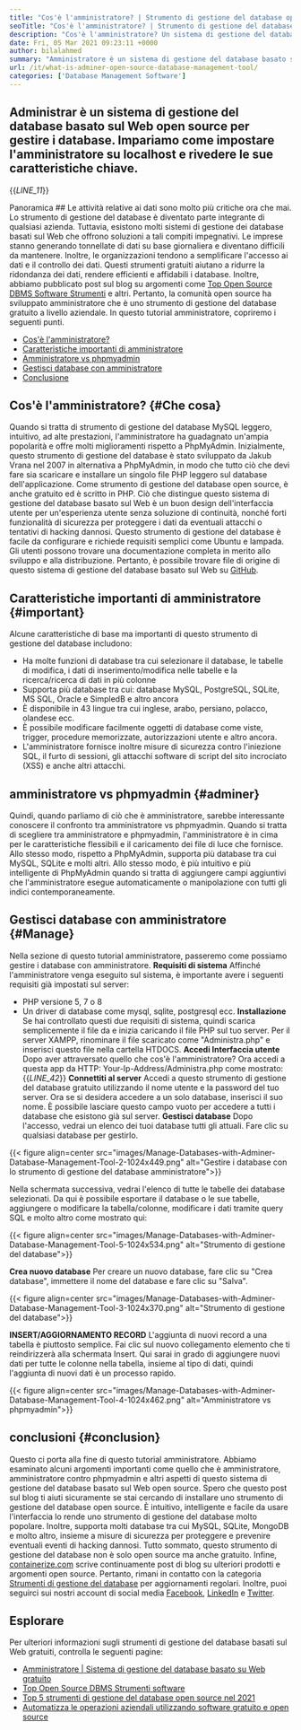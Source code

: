 ```yaml
---
title: "Cos'è l'amministratore? | Strumento di gestione del database open source" 
seoTitle: "Cos'è l'amministratore? | Strumento di gestione del database open source" 
description: "Cos'è l'amministratore? Un sistema di gestione del database basato sul Web con un'interfaccia per gli sviluppatori. Discutiamo di come gestire i database con un amministratore open source." 
date: Fri, 05 Mar 2021 09:23:11 +0000
author: bilalahmed
summary: "Amministratore è un sistema di gestione del database basato sul Web open source per gestire i database. Impariamo come impostare l'amministratore su localhost e rivedere le sue caratteristiche chiave." 
url: /it/what-is-adminer-open-source-database-management-tool/
categories: ['Database Management Software']
---
```


## Administrar è un sistema di gestione del database basato sul Web open source per gestire i database. Impariamo come impostare l'amministratore su localhost e rivedere le sue caratteristiche chiave.
{{_LINE_11_}}

Panoramica ## 
Le attività relative ai dati sono molto più critiche ora che mai. Lo strumento di gestione del database è diventato parte integrante di qualsiasi azienda. Tuttavia, esistono molti sistemi di gestione dei database basati sul Web che offrono soluzioni a tali compiti impegnativi. Le imprese stanno generando tonnellate di dati su base giornaliera e diventano difficili da mantenere. Inoltre, le organizzazioni tendono a semplificare l'accesso ai dati e il controllo dei dati. Questi strumenti gratuiti aiutano a ridurre la ridondanza dei dati, rendere efficienti e affidabili i database. Inoltre, abbiamo pubblicato post sul blog su argomenti come [Top Open Source DBMS Software Strumenti][1] e altri.
Pertanto, la comunità open source ha sviluppato amministratore che è uno strumento di gestione del database gratuito a livello aziendale. In questo tutorial amministratore, copriremo i seguenti punti.
  * [Cos'è l'amministratore?][2]
  * [Caratteristiche importanti di amministratore][3]
  * [Amministratore vs phpmyadmin][4]
  * [Gestisci database con amministratore][5]
  * [Conclusione][6]

## Cos'è l'amministratore?   {#Che cosa}
Quando si tratta di strumento di gestione del database MySQL leggero, intuitivo, ad alte prestazioni, l'amministratore ha guadagnato un'ampia popolarità e offre molti miglioramenti rispetto a PhpMyAdmin. Inizialmente, questo strumento di gestione del database è stato sviluppato da Jakub Vrana nel 2007 in alternativa a PhpMyAdmin, in modo che tutto ciò che devi fare sia scaricare e installare un singolo file PHP leggero sul database dell'applicazione.
Come strumento di gestione del database open source, è anche gratuito ed è scritto in PHP. Ciò che distingue questo sistema di gestione del database basato sul Web è un buon design dell'interfaccia utente per un'esperienza utente senza soluzione di continuità, nonché forti funzionalità di sicurezza per proteggere i dati da eventuali attacchi o tentativi di hacking dannosi. Questo strumento di gestione del database è facile da configurare e richiede requisiti semplici come Ubuntu e lampada. Gli utenti possono trovare una documentazione completa in merito allo sviluppo e alla distribuzione. Pertanto, è possibile trovare file di origine di questo sistema di gestione del database basato sul Web su [GitHub][7].

## Caratteristiche importanti di amministratore   {#important}
Alcune caratteristiche di base ma importanti di questo strumento di gestione del database includono:
  * Ha molte funzioni di database tra cui selezionare il database, le tabelle di modifica, i dati di inserimento/modifica nelle tabelle e la ricerca/ricerca di dati in più colonne
  * Supporta più database tra cui: database MySQL, PostgreSQL, SQLite, MS SQL, Oracle e SimpledB e altro ancora
  * È disponibile in 43 lingue tra cui inglese, arabo, persiano, polacco, olandese ecc.
  * È possibile modificare facilmente oggetti di database come viste, trigger, procedure memorizzate, autorizzazioni utente e altro ancora.
  * L'amministratore fornisce inoltre misure di sicurezza contro l'iniezione SQL, il furto di sessioni, gli attacchi software di script del sito incrociato (XSS) e anche altri attacchi.

## amministratore vs phpmyadmin   {#adminer}
Quindi, quando parliamo di ciò che è amministratore, sarebbe interessante conoscere il confronto tra amministratore vs phpmyadmin. Quando si tratta di scegliere tra amministratore e phpmyadmin, l'amministratore è in cima per le caratteristiche flessibili e il caricamento dei file di luce che fornisce. Allo stesso modo, rispetto a PhpMyAdmin, supporta più database tra cui MySQL, SQLite e molti altri. Allo stesso modo, è più intuitivo e più intelligente di PhpMyAdmin quando si tratta di aggiungere campi aggiuntivi che l'amministratore esegue automaticamente o manipolazione con tutti gli indici contemporaneamente.

## Gestisci database con amministratore   {#Manage}
Nella sezione di questo tutorial amministratore, passeremo come possiamo gestire i database con amministratore.
**Requisiti di sistema**
Affinché l'amministratore venga eseguito sul sistema, è importante avere i seguenti requisiti già impostati sul server:
  * PHP versione 5, 7 o 8
  * Un driver di database come mysql, sqlite, postgresql ecc.
**Installazione**
Se hai controllato questi due requisiti di sistema, quindi scarica semplicemente il file da [][8] e inizia caricando il file PHP sul tuo server. Per il server XAMPP, rinominare il file scaricato come "Administra.php" e inserisci questo file nella cartella HTDOCS.
**Accedi Interfaccia utente**
Dopo aver attraversato quello che cos'è l'amministratore? Ora accedi a questa app da HTTP: Your-Ip-Address/Administra.php come mostrato:
{{_LINE_42_}}
**Connettiti al server**
Accedi a questo strumento di gestione del database gratuito utilizzando il nome utente e la password del tuo server. Ora se si desidera accedere a un solo database, inserisci il suo nome. È possibile lasciare questo campo vuoto per accedere a tutti i database che esistono già sul server.
**Gestisci database**
Dopo l'accesso, vedrai un elenco dei tuoi database tutti gli attuali. Fare clic su qualsiasi database per gestirlo.

{{< figure align=center src="images/Manage-Databases-with-Adminer-Database-Management-Tool-2-1024x449.png" alt="Gestire i database con lo strumento di gestione del database amministratore">}}

Nella schermata successiva, vedrai l'elenco di tutte le tabelle dei database selezionati. Da qui è possibile esportare il database o le sue tabelle, aggiungere o modificare la tabella/colonne, modificare i dati tramite query SQL e molto altro come mostrato qui:

{{< figure align=center src="images/Manage-Databases-with-Adminer-Database-Management-Tool-5-1024x534.png" alt="Strumento di gestione del database">}}

**Crea nuovo database**
Per creare un nuovo database, fare clic su "Crea database", immettere il nome del database e fare clic su "Salva".

{{< figure align=center src="images/Manage-Databases-with-Adminer-Database-Management-Tool-3-1024x370.png" alt="Strumento di gestione del database">}}

**INSERT/AGGIORNAMENTO RECORD**
L'aggiunta di nuovi record a una tabella è piuttosto semplice. Fai clic sul nuovo collegamento elemento che ti reindirizzerà alla schermata Insert. Qui sarai in grado di aggiungere nuovi dati per tutte le colonne nella tabella, insieme al tipo di dati, quindi l'aggiunta di nuovi dati è un processo rapido.

{{< figure align=center src="images/Manage-Databases-with-Adminer-Database-Management-Tool-4-1024x462.png" alt="Amministratore vs phpmyadmin">}}


## conclusioni   {#conclusion}
Questo ci porta alla fine di questo tutorial amministratore. Abbiamo esaminato alcuni argomenti importanti come quello che è amministratore, amministratore contro phpmyadmin e altri aspetti di questo sistema di gestione del database basato sul Web open source. Spero che questo post sul blog ti aiuti sicuramente se stai cercando di installare uno strumento di gestione del database open source. È intuitivo, intelligente e facile da usare l'interfaccia lo rende uno strumento di gestione del database molto popolare. Inoltre, supporta molti database tra cui MySQL, SQLite, MongoDB e molto altro, insieme a misure di sicurezza per proteggere e prevenire eventuali eventi di hacking dannosi. Tutto sommato, questo strumento di gestione del database non è solo open source ma anche gratuito.
Infine, [containerize.com][9] scrive continuamente post di blog su ulteriori prodotti e argomenti open source. Pertanto, rimani in contatto con la categoria [Strumenti di gestione del database][10] per aggiornamenti regolari. Inoltre, puoi seguirci sui nostri account di social media [Facebook][11], [LinkedIn][12] e [Twitter][13].

## Esplorare
Per ulteriori informazioni sugli strumenti di gestione del database basati sul Web gratuiti, controlla le seguenti pagine:
  * [Amministratore | Sistema di gestione del database basato su Web gratuito][14]
  * [Top Open Source DBMS Strumenti software][1]
  * [Top 5 strumenti di gestione del database open source nel 2021][15]
  * [Automatizza le operazioni aziendali utilizzando software gratuito e open source][16]

  
[1]: https://products.containerize.com/database-management
[2]: #what
[3]: #important
[4]: #adminer
[5]: #manage
[6]: #conclusion
[7]: https://github.com/vrana/adminer
[8]: https://www.adminer.org/
[9]: https://www.containerize.com/
[10]: https://products.containerize.com/database-management/
[11]: https://web.facebook.com/containerize
[12]: https://www.linkedin.com/company/containerize/
[13]: https://twitter.com/containerize_co
[14]: https://products.containerize.com/database-management/adminer
[15]: https://blog.containerize.com/2021/01/16/top-5-open-source-database-management-tools-in-2021/
[16]: https://blog.containerize.com/blogging/automate-business-operations-using-open-source-software/
